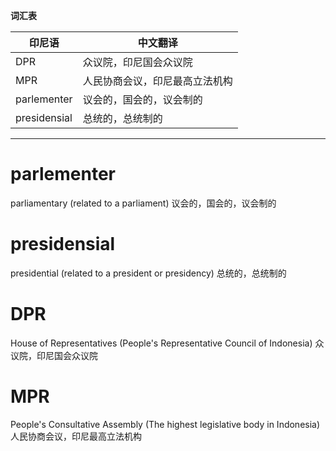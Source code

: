 **词汇表**

| 印尼语 | 中文翻译 |
|--------|----------|
| DPR | 众议院，印尼国会众议院 |
| MPR | 人民协商会议，印尼最高立法机构 |
| parlementer | 议会的，国会的，议会制的 |
| presidensial | 总统的，总统制的 |

---

# parlementer

parliamentary (related to a parliament)
议会的，国会的，议会制的

# presidensial

presidential (related to a president or presidency)
总统的，总统制的

# DPR

House of Representatives (People's Representative Council of Indonesia)
众议院，印尼国会众议院

# MPR

People's Consultative Assembly (The highest legislative body in Indonesia)
人民协商会议，印尼最高立法机构
